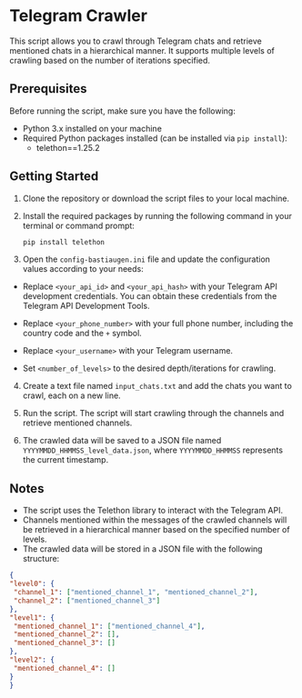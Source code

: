 # Telegram Crawler

This script allows you to crawl through Telegram chats and retrieve mentioned chats in a hierarchical manner. It supports multiple levels of crawling based on the number of iterations specified.

## Prerequisites

Before running the script, make sure you have the following:

- Python 3.x installed on your machine
- Required Python packages installed (can be installed via `pip install`):
  - telethon==1.25.2

## Getting Started

1. Clone the repository or download the script files to your local machine.

2. Install the required packages by running the following command in your terminal or command prompt:

   ```bash
   pip install telethon

3. Open the `config-bastiaugen.ini` file and update the configuration values according to your needs:

- Replace `<your_api_id>` and `<your_api_hash>` with your Telegram API development credentials. You can obtain these credentials from the Telegram API Development Tools.

- Replace `<your_phone_number>` with your full phone number, including the country code and the `+` symbol.

- Replace `<your_username>` with your Telegram username.

- Set `<number_of_levels>` to the desired depth/iterations for crawling.

4. Create a text file named `input_chats.txt` and add the chats you want to crawl, each on a new line.

5. Run the script. The script will start crawling through the channels and retrieve mentioned channels.

6. The crawled data will be saved to a JSON file named `YYYYMMDD_HHMMSS_level_data.json`, where `YYYYMMDD_HHMMSS` represents the current timestamp.

## Notes

- The script uses the Telethon library to interact with the Telegram API.
- Channels mentioned within the messages of the crawled channels will be retrieved in a hierarchical manner based on the specified number of levels.
- The crawled data will be stored in a JSON file with the following structure:

```json
{
"level0": {
 "channel_1": ["mentioned_channel_1", "mentioned_channel_2"],
 "channel_2": ["mentioned_channel_3"]
},
"level1": {
 "mentioned_channel_1": ["mentioned_channel_4"],
 "mentioned_channel_2": [],
 "mentioned_channel_3": []
},
"level2": {
 "mentioned_channel_4": []
}
}
